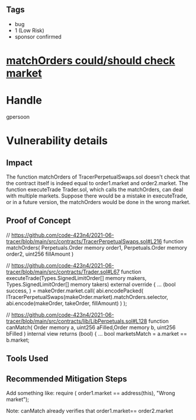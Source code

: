 ## Tags

- bug
- 1 (Low Risk)
- sponsor confirmed

# [matchOrders could/should check market](https://github.com/code-423n4/2021-06-tracer-findings/issues/6) 

# Handle

gpersoon


# Vulnerability details

## Impact
The function matchOrders of TracerPerpetualSwaps.sol doesn't check that the contract itself is indeed equal to order1.market and order2.market.
The function executeTrade Trader.sol, which calls the matchOrders, can deal with multiple markets.
Suppose there would be a mistake in executeTrade,  or in a future version, the matchOrders would be done in the wrong market.

## Proof of Concept
// https://github.com/code-423n4/2021-06-tracer/blob/main/src/contracts/TracerPerpetualSwaps.sol#L216
function matchOrders( Perpetuals.Order memory order1, Perpetuals.Order memory order2, uint256 fillAmount )


// https://github.com/code-423n4/2021-06-tracer/blob/main/src/contracts/Trader.sol#L67
 function executeTrade(Types.SignedLimitOrder[] memory makers, Types.SignedLimitOrder[] memory takers) external  override {
...
 (bool success, ) = makeOrder.market.call(
                abi.encodePacked(
                    ITracerPerpetualSwaps(makeOrder.market).matchOrders.selector,
                    abi.encode(makeOrder, takeOrder, fillAmount)
                )
            );


// https://github.com/code-423n4/2021-06-tracer/blob/main/src/contracts/lib/LibPerpetuals.sol#L128
function canMatch( Order memory a, uint256 aFilled,Order memory b, uint256 bFilled ) internal view returns (bool) {
    ...
        bool marketsMatch = a.market == b.market;

## Tools Used

## Recommended Mitigation Steps
Add something like:
require ( order1.market == address(this), "Wrong market");

Note: canMatch already verifies that  order1.market== order2.market


